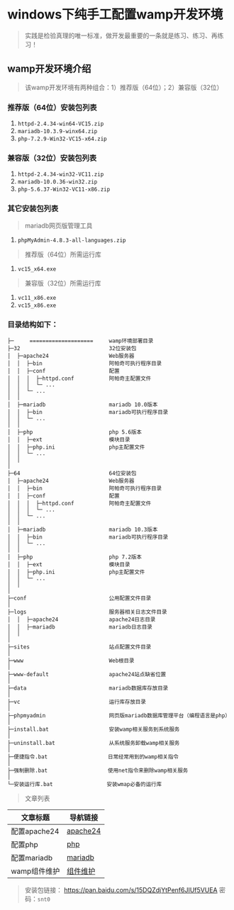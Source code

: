 # windows下纯手工配置wamp开发环境

> 实践是检验真理的唯一标准，做开发最重要的一条就是练习、练习、再练习！

## wamp开发环境介绍

> 该wamp开发环境有两种组合：1）推荐版（64位）；2）兼容版（32位）

### 推荐版（64位）安装包列表

1.  `httpd-2.4.34-win64-VC15.zip`
2.  `mariadb-10.3.9-winx64.zip`
3.  `php-7.2.9-Win32-VC15-x64.zip`

### 兼容版（32位）安装包列表

1.  `httpd-2.4.34-win32-VC11.zip`
2.  `mariadb-10.0.36-win32.zip`
3.  `php-5.6.37-Win32-VC11-x86.zip`

### 其它安装包列表

> mariadb网页版管理工具

1.  `phpMyAdmin-4.8.3-all-languages.zip`

> 推荐版（64位）所需运行库

1.  `vc15_x64.exe`

> 兼容版（32位）所需运行库

1.  `vc11_x86.exe`
2.  `vc15_x86.exe`

### 目录结构如下：

```shell
├─     ====================     wamp环境部署目录
├─32                            32位安装包
│  ├─apache24                   Web服务器
│  │  ├─bin                     阿帕奇可执行程序目录
│  │  ├─conf                    配置
│  │  │  ├─httpd.conf           阿帕奇主配置文件
│  │  │  └─ ...
│  │  └─ ...
│  │
│  ├─mariadb                    mariadb 10.0版本
│  │  ├─bin                     mariadb可执行程序目录
│  │  └─ ...
│  │
│  ├─php                        php 5.6版本
│  │  ├─ext                     模块目录
│  │  ├─php.ini                 php主配置文件
│  │  └─ ...
│  │
│
├─64                            64位安装包
│  ├─apache24                   Web服务器
│  │  ├─bin                     阿帕奇可执行程序目录
│  │  ├─conf                    配置
│  │  │  ├─httpd.conf           阿帕奇主配置文件
│  │  │  └─ ...
│  │  └─ ...
│  │
│  ├─mariadb                    mariadb 10.3版本
│  │  ├─bin                     mariadb可执行程序目录
│  │  └─ ...
│  │
│  ├─php                        php 7.2版本
│  │  ├─ext                     模块目录
│  │  ├─php.ini                 php主配置文件
│  │  └─ ...
│  │
│
├─conf                          公用配置文件目录
│
├─logs                          服务器相关日志文件目录
│  │  ├─apache24                apache24日志目录
│  │  ├─mariadb                 mariadb日志目录
│  │
│
├─sites                         站点配置文件目录
│
├─www                           Web根目录
│
├─www-default                   apache24站点缺省位置
│
├─data                          mariadb数据库存放目录
│
├─vc                            运行库存放目录
│
├─phpmyadmin                    网页版mariadb数据库管理平台（编程语言是php）
│
├─install.bat                   安装wamp相关服务到系统服务
│
├─uninstall.bat                 从系统服务卸载wamp相关服务
│
├─便捷指令.bat                   日常经常用到的wamp相关指令
│
├─强制删除.bat                   使用net指令来删除wamp相关服务
│
└─安装运行库.bat                 安装wmap必备的运行库

```

> 文章列表

| 文章标题       | 导航链接                      |
| ---------- | ------------------------- |
| 配置apache24 | [apache24](配置apache24.md) |
| 配置php      | [php](配置php.md)           |
| 配置mariadb  | [mariadb](配置mariadb.md)   |
| wamp组件维护   | [组件维护](wamp组件维护.md)       |

>  安装包链接： <https://pan.baidu.com/s/15DQZdjYtPenf6JIUf5VUEA>  密码：`snt0`
